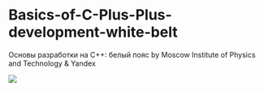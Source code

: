 # Basics-of-C-Plus-Plus-development-white-belt
Основы разработки на C++: белый пояс by Moscow Institute of Physics and Technology & Yandex

<p>
    <a href="https://www.coursera.org/learn/c-plus-plus-white/">
        <img src="https://github.com/avtomato/Basics-of-C-plus-plus-development-white-belt/blob/master/img/16-Yandex-291-1500_430-1500_430.jpg">
    </a>
</p>


